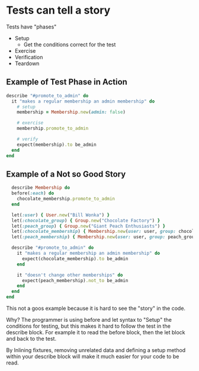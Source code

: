 # Tests can tell a story

Tests have "phases"

- Setup
  - Get the conditions correct for the test
- Exercise
- Verification
- Teardown

## Example of Test Phase in Action

```ruby
describe "#promote_to_admin" do
  it "makes a regular membership an admin membership" do
    # setup
    membership = Membership.new(admin: false)

    # exercise
    membership.promote_to_admin

    # verify
    expect(membership).to be_admin
  end
end
```

## Example of a Not so Good Story

```ruby
  describe Membership do
  before(:each) do
    chocolate_membership.promote_to_admin
  end

  let(:user) { User.new("Bill Wonka") }
  let(:chocolate_group) { Group.new("Chocolate Factory") }
  let(:peach_group) { Group.new("Giant Peach Enthusiasts") }
  let(:chocolate_membership) { Membership.new(user: user, group: chocolate_group, admin: false) }
  let(:peach_membership) { Membership.new(user: user, group: peach_group, admin: false) }

  describe "#promote_to_admin" do
    it "makes a regular membership an admin membership" do
      expect(chocolate_membership).to be_admin
    end

    it "doesn't change other memberships" do
      expect(peach_membership).not_to be_admin
    end
  end
end
```

This not a goos example because it is hard to see the "story" in the code.

Why? The programmer is using before and let syntax to "Setup" the conditions for testing, but this makes it hard to follow the test in the describe block. For example it to read the before block, then the let block and back to the test.

By Inlining fixtures, removing unrelated data and defining a setup method within your describe block will make it much easier for your code to be read.
